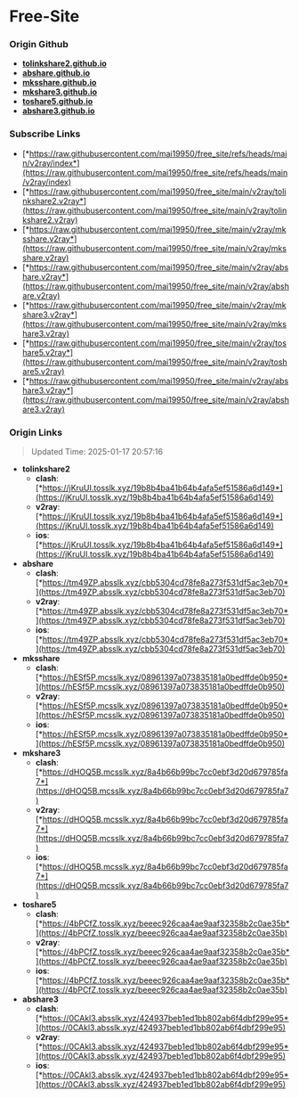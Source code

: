 # Free-Site

### Origin Github

- [**tolinkshare2.github.io**](https://github.com/tolinkshare2/tolinkshare2.github.io)
- [**abshare.github.io**](https://github.com/abshare/abshare.github.io)
- [**mksshare.github.io**](https://github.com/mksshare/mksshare.github.io)
- [**mkshare3.github.io**](https://github.com/mkshare3/mkshare3.github.io)
- [**toshare5.github.io**](https://github.com/toshare5/toshare5.github.io)
- [**abshare3.github.io**](https://github.com/abshare3/abshare3.github.io)

### Subscribe Links

- [*https://raw.githubusercontent.com/mai19950/free_site/refs/heads/main/v2ray/index*](https://raw.githubusercontent.com/mai19950/free_site/refs/heads/main/v2ray/index)
- [*https://raw.githubusercontent.com/mai19950/free_site/main/v2ray/tolinkshare2.v2ray*](https://raw.githubusercontent.com/mai19950/free_site/main/v2ray/tolinkshare2.v2ray)
- [*https://raw.githubusercontent.com/mai19950/free_site/main/v2ray/mksshare.v2ray*](https://raw.githubusercontent.com/mai19950/free_site/main/v2ray/mksshare.v2ray)
- [*https://raw.githubusercontent.com/mai19950/free_site/main/v2ray/abshare.v2ray*](https://raw.githubusercontent.com/mai19950/free_site/main/v2ray/abshare.v2ray)
- [*https://raw.githubusercontent.com/mai19950/free_site/main/v2ray/mkshare3.v2ray*](https://raw.githubusercontent.com/mai19950/free_site/main/v2ray/mkshare3.v2ray)
- [*https://raw.githubusercontent.com/mai19950/free_site/main/v2ray/toshare5.v2ray*](https://raw.githubusercontent.com/mai19950/free_site/main/v2ray/toshare5.v2ray)
- [*https://raw.githubusercontent.com/mai19950/free_site/main/v2ray/abshare3.v2ray*](https://raw.githubusercontent.com/mai19950/free_site/main/v2ray/abshare3.v2ray)

### Origin Links

> Updated Time: 2025-01-17 20:57:16

- **tolinkshare2**
  - **clash**: [*https://jKruUI.tosslk.xyz/19b8b4ba41b64b4afa5ef51586a6d149*](https://jKruUI.tosslk.xyz/19b8b4ba41b64b4afa5ef51586a6d149)
  - **v2ray**: [*https://jKruUI.tosslk.xyz/19b8b4ba41b64b4afa5ef51586a6d149*](https://jKruUI.tosslk.xyz/19b8b4ba41b64b4afa5ef51586a6d149)
  - **ios**: [*https://jKruUI.tosslk.xyz/19b8b4ba41b64b4afa5ef51586a6d149*](https://jKruUI.tosslk.xyz/19b8b4ba41b64b4afa5ef51586a6d149)
- **abshare**
  - **clash**: [*https://tm49ZP.absslk.xyz/cbb5304cd78fe8a273f531df5ac3eb70*](https://tm49ZP.absslk.xyz/cbb5304cd78fe8a273f531df5ac3eb70)
  - **v2ray**: [*https://tm49ZP.absslk.xyz/cbb5304cd78fe8a273f531df5ac3eb70*](https://tm49ZP.absslk.xyz/cbb5304cd78fe8a273f531df5ac3eb70)
  - **ios**: [*https://tm49ZP.absslk.xyz/cbb5304cd78fe8a273f531df5ac3eb70*](https://tm49ZP.absslk.xyz/cbb5304cd78fe8a273f531df5ac3eb70)
- **mksshare**
  - **clash**: [*https://hESf5P.mcsslk.xyz/08961397a073835181a0bedffde0b950*](https://hESf5P.mcsslk.xyz/08961397a073835181a0bedffde0b950)
  - **v2ray**: [*https://hESf5P.mcsslk.xyz/08961397a073835181a0bedffde0b950*](https://hESf5P.mcsslk.xyz/08961397a073835181a0bedffde0b950)
  - **ios**: [*https://hESf5P.mcsslk.xyz/08961397a073835181a0bedffde0b950*](https://hESf5P.mcsslk.xyz/08961397a073835181a0bedffde0b950)
- **mkshare3**
  - **clash**: [*https://dHOQ5B.mcsslk.xyz/8a4b66b99bc7cc0ebf3d20d679785fa7*](https://dHOQ5B.mcsslk.xyz/8a4b66b99bc7cc0ebf3d20d679785fa7)
  - **v2ray**: [*https://dHOQ5B.mcsslk.xyz/8a4b66b99bc7cc0ebf3d20d679785fa7*](https://dHOQ5B.mcsslk.xyz/8a4b66b99bc7cc0ebf3d20d679785fa7)
  - **ios**: [*https://dHOQ5B.mcsslk.xyz/8a4b66b99bc7cc0ebf3d20d679785fa7*](https://dHOQ5B.mcsslk.xyz/8a4b66b99bc7cc0ebf3d20d679785fa7)
- **toshare5**
  - **clash**: [*https://4bPCfZ.tosslk.xyz/beeec926caa4ae9aaf32358b2c0ae35b*](https://4bPCfZ.tosslk.xyz/beeec926caa4ae9aaf32358b2c0ae35b)
  - **v2ray**: [*https://4bPCfZ.tosslk.xyz/beeec926caa4ae9aaf32358b2c0ae35b*](https://4bPCfZ.tosslk.xyz/beeec926caa4ae9aaf32358b2c0ae35b)
  - **ios**: [*https://4bPCfZ.tosslk.xyz/beeec926caa4ae9aaf32358b2c0ae35b*](https://4bPCfZ.tosslk.xyz/beeec926caa4ae9aaf32358b2c0ae35b)
- **abshare3**
  - **clash**: [*https://0CAkl3.absslk.xyz/424937beb1ed1bb802ab6f4dbf299e95*](https://0CAkl3.absslk.xyz/424937beb1ed1bb802ab6f4dbf299e95)
  - **v2ray**: [*https://0CAkl3.absslk.xyz/424937beb1ed1bb802ab6f4dbf299e95*](https://0CAkl3.absslk.xyz/424937beb1ed1bb802ab6f4dbf299e95)
  - **ios**: [*https://0CAkl3.absslk.xyz/424937beb1ed1bb802ab6f4dbf299e95*](https://0CAkl3.absslk.xyz/424937beb1ed1bb802ab6f4dbf299e95)
